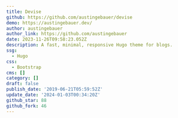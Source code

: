 ```yaml
---
title: Devise
github: https://github.com/austingebauer/devise
demo: https://austingebauer.dev/
author: austingebauer
author_link: https://github.com/austingebauer
date: 2023-11-26T09:58:23.052Z
description: A fast, minimal, responsive Hugo theme for blogs.
ssg:
  - Hugo
css:
  - Bootstrap
cms: []
category: []
draft: false
publish_date: '2019-06-21T05:59:52Z'
update_date: '2024-01-03T00:34:20Z'
github_star: 88
github_fork: 46
---
```

